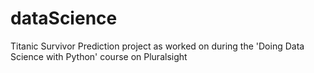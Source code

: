 # dataScience

Titanic Survivor Prediction project as worked on during the 'Doing Data Science with Python' course on Pluralsight
